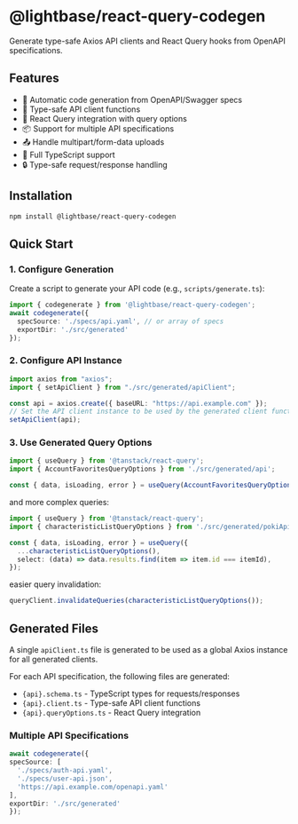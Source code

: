 # @lightbase/react-query-codegen

Generate type-safe Axios API clients and React Query hooks from OpenAPI specifications.

## Features

- 🔄 Automatic code generation from OpenAPI/Swagger specs
- 📝 Type-safe API client functions
- 🎣 React Query integration with query options
- 📦 Support for multiple API specifications
- 📤 Handle multipart/form-data uploads
- 💪 Full TypeScript support
- 🔒 Type-safe request/response handling

## Installation

```bash
npm install @lightbase/react-query-codegen
```

## Quick Start

### 1. Configure Generation

Create a script to generate your API code (e.g., `scripts/generate.ts`):

```typescript
import { codegenerate } from '@lightbase/react-query-codegen';
await codegenerate({
  specSource: './specs/api.yaml', // or array of specs
  exportDir: './src/generated'
});
```

### 2. Configure API Instance

```typescript
import axios from "axios";
import { setApiClient } from "./src/generated/apiClient";

const api = axios.create({ baseURL: "https://api.example.com" });
// Set the API client instance to be used by the generated client functions
setApiClient(api);

```

### 3. Use Generated Query Options

```typescript
import { useQuery } from '@tanstack/react-query';
import { AccountFavoritesQueryOptions } from './src/generated/api';

const { data, isLoading, error } = useQuery(AccountFavoritesQueryOptions());
```

and more complex queries: 
```typescript
import { useQuery } from '@tanstack/react-query';
import { characteristicListQueryOptions } from './src/generated/pokiApi.queryOptions';

const { data, isLoading, error } = useQuery({
  ...characteristicListQueryOptions(),
  select: (data) => data.results.find(item => item.id === itemId),
});
```

easier query invalidation:
```typescript
queryClient.invalidateQueries(characteristicListQueryOptions());
```


## Generated Files

A single `apiClient.ts` file is generated to be used as a global Axios instance for all generated clients.

For each API specification, the following files are generated:

- `{api}.schema.ts` - TypeScript types for requests/responses
- `{api}.client.ts` - Type-safe API client functions
- `{api}.queryOptions.ts` - React Query integration

### Multiple API Specifications

```typescript
await codegenerate({
specSource: [
  './specs/auth-api.yaml',
  './specs/user-api.json',
  'https://api.example.com/openapi.yaml'
],
exportDir: './src/generated'
});
```